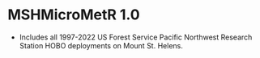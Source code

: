 # MSHMicroMetR 1.0

* Includes all 1997-2022 US Forest Service Pacific Northwest Research Station HOBO deployments on Mount St. Helens.
